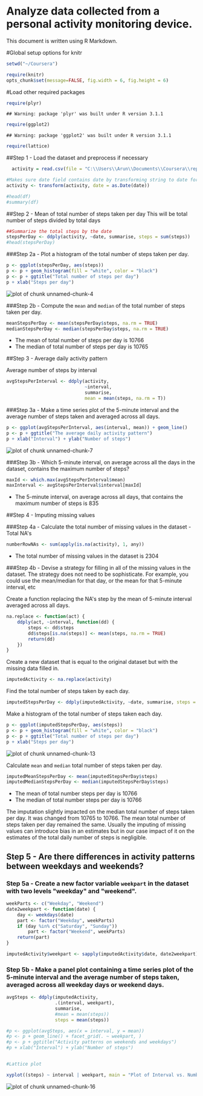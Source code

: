 Analyze data collected from a personal activity monitoring device.
========================================================

This document is written using R Markdown. 

#Global setup options for knitr


```r
setwd("~/Coursera")

require(knitr)
opts_chunk$set(message=FALSE, fig.width = 6, fig.height = 6)
```

#Load other required packages


```r
require(plyr)
```

```
## Warning: package 'plyr' was built under R version 3.1.1
```

```r
require(ggplot2)
```

```
## Warning: package 'ggplot2' was built under R version 3.1.1
```

```r
require(lattice)
```


##Step 1 - Load the dataset and preprocess if necessary


```r
  activity = read.csv(file = "C:\\Users\\Arun\\Documents\\Coursera\\repdata-data-activity\\activity.csv", header = TRUE)

#Makes sure date field contains date by transforming string to date format
activity <- transform(activity, date = as.Date(date))

#head(df) 
#summary(df)
```

##Step 2 - Mean of total number of steps taken per day
This will be total number of steps divided by total days


```r
##Summarize the total steps by the date
stepsPerDay <- ddply(activity, ~date, summarise, steps = sum(steps))
#head(stepsPerDay)
```


###Step 2a - Plot a histogram of the total number of steps taken per day.

```r
p <- ggplot(stepsPerDay, aes(steps))
p <- p + geom_histogram(fill = "white", color = "black")
p <- p + ggtitle("Total number of steps per day")
p + xlab("Steps per day")
```

![plot of chunk unnamed-chunk-4](figure/unnamed-chunk-4.png) 

###Step 2b - Compute the `mean` and `median` of the total number of steps taken per day.

```r
meanStepsPerDay <- mean(stepsPerDay$steps, na.rm = TRUE)
medianStepsPerDay <- median(stepsPerDay$steps, na.rm = TRUE)
```

- The mean of total number of steps per day is 10766
- The median of total number of steps per day is 10765

##Step 3 - Average daily activity pattern

Average number of steps by interval

```r
avgStepsPerInterval <- ddply(activity,
                             ~interval, 
                             summarise,
                             mean = mean(steps, na.rm = T))
```

###Step 3a - Make a time series plot of the 5-minute interval and the average number of steps taken  and averaged across all days.

```r
p <- ggplot(avgStepsPerInterval, aes(interval, mean)) + geom_line()
p <- p + ggtitle("The average daily activity pattern")
p + xlab("Interval") + ylab("Number of steps")
```

![plot of chunk unnamed-chunk-7](figure/unnamed-chunk-7.png) 

###Step 3b - Which 5-minute interval, on average across all the days in the dataset, contains the maximum number of steps?

```r
maxId <- which.max(avgStepsPerInterval$mean)
maxInterval <- avgStepsPerInterval$interval[maxId]
```

- The 5-minute interval, on average across all days, that contains the maximum number of steps is 835


##Step 4 - Imputing missing values

###Step 4a - Calculate the total number of missing values in the dataset - Total NA's

```r
numberRowNAs <- sum(apply(is.na(activity), 1, any))
```

- The total number of missing values in the dataset is 2304

###Step 4b - Devise a strategy for filling in all of the missing values in the dataset. The strategy does not need to be sophisticate. For example, you could use the mean/median for that day, or the mean for that 5-minute interval, etc

Create a function replacing the NA's step by the mean of 5-minute interval averaged across all days.

```r
na.replace <- function(act) {
    ddply(act, ~interval, function(dd) {
        steps <- dd$steps
        dd$steps[is.na(steps)] <- mean(steps, na.rm = TRUE)
        return(dd)
    })
}
```

Create a new dataset that is equal to the original dataset but with the missing data filled in.

```r
imputedActivity <- na.replace(activity)
```

Find the total number of steps taken by each day.

```r
imputedStepsPerDay <- ddply(imputedActivity, ~date, summarise, steps = sum(steps))
```

Make a histogram of the total number of steps taken each day.

```r
p <- ggplot(imputedStepsPerDay, aes(steps))
p <- p + geom_histogram(fill = "white", color = "black")
p <- p + ggtitle("Total number of steps per day")
p + xlab("Steps per day")
```

![plot of chunk unnamed-chunk-13](figure/unnamed-chunk-13.png) 

Calculate `mean` and `median` total number of steps taken per day.

```r
imputedMeanStepsPerDay <- mean(imputedStepsPerDay$steps)
imputedMedianStepsPerDay <- median(imputedStepsPerDay$steps)
```

- The mean of total number steps per day is 
10766
- The median of total number steps per day is 
10766

The imputation slightly impacted on the median total number of steps taken per day. It was changed from 10765 to 10766. The mean total number of steps taken per day remained the same. Usually the imputing of missing values can introduce bias in an estimates but in our case impact of it on the estimates of the total daily number of steps is negligible.

## Step 5 - Are there differences in activity patterns between weekdays and weekends?

### Step 5a - Create a new factor variable `weekpart` in the dataset with two levels "weekday" and "weekend".

```r
weekParts <- c("Weekday", "Weekend")
date2weekpart <- function(date) {
    day <- weekdays(date)
    part <- factor("Weekday", weekParts)
    if (day %in% c("Saturday", "Sunday"))
        part <- factor("Weekend", weekParts)
    return(part)
}

imputedActivity$weekpart <- sapply(imputedActivity$date, date2weekpart)
```

### Step 5b - Make a panel plot containing a time series plot of the 5-minute interval and the average number of steps taken, averaged across all weekday days or weekend days.

```r
avgSteps <- ddply(imputedActivity,
                  .(interval, weekpart),
                  summarise,
                  #mean = mean(steps))
                  steps = mean(steps))

#p <- ggplot(avgSteps, aes(x = interval, y = mean))
#p <- p + geom_line() + facet_grid(. ~ weekpart, )
#p <- p + ggtitle("Activity patterns on weekends and weekdays")
#p + xlab("Interval") + ylab("Number of steps")


#Lattice plot

xyplot((steps) ~ interval | weekpart, main = "Plot of Interval vs. Number of Steps", data = avgSteps, type = "l", xlab = "Interval",  ylab = "Number of steps", layout=c(1,2))
```

![plot of chunk unnamed-chunk-16](figure/unnamed-chunk-16.png) 

